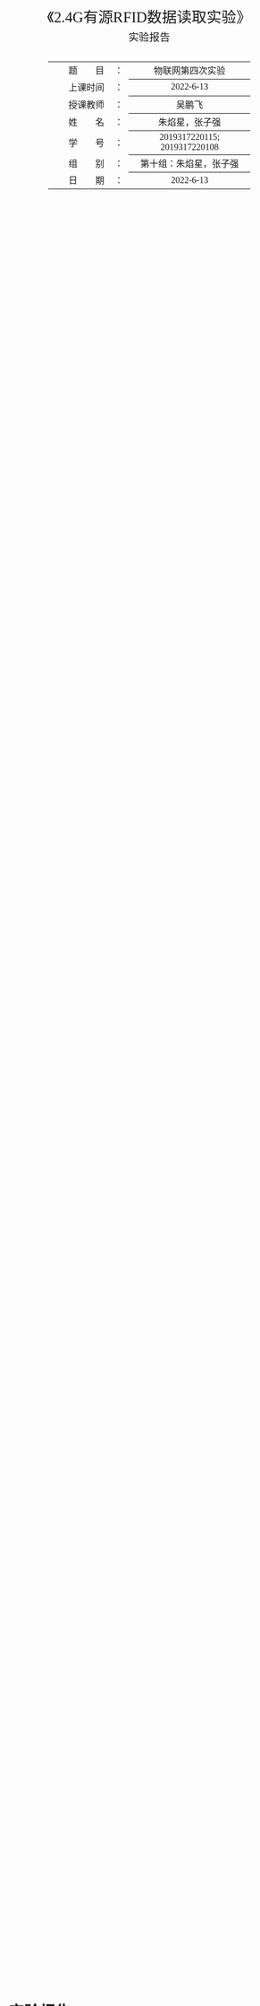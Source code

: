 <div class="cover" style="page-break-after:always;font-family:方正公文仿宋;width:100%;height:100%;border:none;margin: 0 auto;text-align:center;">
    <div style="width:60%;margin: 0 auto;height:0;padding-bottom:10%;">
        </br>
        <img src="https://s1.vika.cn/space/2022/06/11/f9da4f7f70174c899c960d7644cdaf76" alt="校名" style="width:100%;"/>
    </div>
    </br></br></br></br></br>
    <div style="width:60%;margin: 0 auto;height:0;padding-bottom:40%;">
        <img src="https://s1.vika.cn/space/2022/06/11/03e97917bb634f1b9468b3a4b9e2c5a7" alt="校徽" style="width:80%;"/>
	</div>
		</br></br></br>
    <span style="font-family:华文黑体Bold;text-align:center;font-size:20pt;margin: 10pt auto;line-height:30pt;">《2.4G有源RFID数据读取实验》</span>
    <p style="text-align:center;font-size:14pt;margin: 0 auto">实验报告 </p>
    </br>
    </br>
    <table style="border:none;text-align:center;width:72%;font-family:仿宋;font-size:14px; margin: 0 auto;">
    <tbody style="font-family:方正公文仿宋;font-size:12pt;">
    	<tr style="font-weight:normal;"> 
    		<td style="width:20%;text-align:right;">题　　目</td>
    		<td style="width:2%">：</td> 
    		<td style="width:40%;font-weight:normal;border-bottom: 1px solid;text-align:center;font-family:华文仿宋"> 物联网第四次实验</td>     </tr>
    	<tr style="font-weight:normal;"> 
    		<td style="width:20%;text-align:right;">上课时间</td>
    		<td style="width:2%">：</td> 
    		<td style="width:40%;font-weight:normal;border-bottom: 1px solid;text-align:center;font-family:华文仿宋"> 2022-6-13</td>     </tr>
    	<tr style="font-weight:normal;"> 
    		<td style="width:20%;text-align:right;">授课教师</td>
    		<td style="width:2%">：</td> 
    		<td style="width:40%;font-weight:normal;border-bottom: 1px solid;text-align:center;font-family:华文仿宋">吴鹏飞 </td>     </tr>
    	<tr style="font-weight:normal;"> 
    		<td style="width:20%;text-align:right;">姓　　名</td>
    		<td style="width:2%">：</td> 
    		<td style="width:40%;font-weight:normal;border-bottom: 1px solid;text-align:center;font-family:华文仿宋"> 朱焰星，张子强</td>     </tr>
    	<tr style="font-weight:normal;"> 
    		<td style="width:20%;text-align:right;">学　　号</td>
    		<td style="width:2%">：</td> 
    		<td style="width:40%;font-weight:normal;border-bottom: 1px solid;text-align:center;font-family:华文仿宋">2019317220115; 2019317220108 </td>     </tr>
    	<tr style="font-weight:normal;"> 
    		<td style="width:20%;text-align:right;">组　　别</td>
    		<td style="width:%">：</td> 
    		<td style="width:40%;font-weight:normal;border-bottom: 1px solid;text-align:center;font-family:华文仿宋"> 第十组：朱焰星，张子强</td>     </tr>
    	<tr style="font-weight:normal;"> 
    		<td style="width:20%;text-align:right;">日　　期</td>
    		<td style="width:2%">：</td> 
    		<td style="width:40%;font-weight:normal;border-bottom: 1px solid;text-align:center;font-family:华文仿宋">2022-6-13</td>     </tr>
    </tbody>              
    </table>
</div>


<!-- 注释语句：导出PDF时会在这里分页 -->



# 实验报告

## 实验目的

有源RFID，又称为主动式RFID（Active tag），依据电子标签供电方式的不同进行划分的电子标签一种类型，通常支持远距离识别。电子标签可以分为有缘电子标签
(Active tag)、无源电子标 签(Passive tag)和半无源电子标签(Semi-passivetag)。有源电子标签内装有电池，无源射频标签没有内装电池，半无源电子标签(Semi-passive tag)部分依靠电池工作。

本次实验的目的就是了解2.4G有源卡的读取。

## 实验内容

1. 将读卡器和标签通电
2. 读卡器连接电脑
3. 使用串口工具获取数据

## 实验过程

1. 将读卡器接电，将标签连接好电池。

2. 用公母直连线连接电脑串口和有源2.4G节点的DB9接头，S1开关拨打到左边，让DB9和2.4G读卡器相连。

   ![1](https://s1.vika.cn/space/2022/06/13/80d60c1516a6439aa50ff33f8376d154)

3. 打开串口调试助手，端口为COM5，波特率为9600，数据位为8，停止位为1，无校验位。设置好后打开串口，标签自动向读卡器发信息。

   ![2](https://s1.vika.cn/space/2022/06/13/11722541c067440f8e61ce0019eb7b56)

## python实现

本次实验代码较为简单，只需设置好串口参数，使用serial模块进行读取即可。

```jsx
from pickle import TRUE
import serial #导入模块
import binascii, time
import sys
import tkinter as tk
bps=9600
timex=None

ser=serial.Serial("COM5",bps,timeout=timex)
window = tk.Tk()
window.title('2.4G有源RFID数据读取') # 设置窗口的标题
window.geometry('600x480') # 设置窗口的大小
l = tk.Label(window,text='')
l.pack()
l0 = tk.Label(window,text='')
l0.pack()
text1 = tk.Text(window, width=100, height=50)
text1.pack()
l1 = tk.Label(window,text='')
l1.pack()

def refresh():
    strs = ''
    count = ser.inWaiting()
    data = b''
    if count > 0:
        data = ser.read(count)
    if data != b'':
        strhex = str(binascii.b2a_hex(data))
        strhex = strhex[1:]
       
        cnt = 1
        for i in strhex:
            print(i)
            strs += i.upper()
            if cnt%2 != 0:
                strs += ' '
            cnt = cnt+1
    strs += '\n'
    text1.insert(tk.END, strs)
    text1.update()
    window.after(1000,refresh)
window.after(1000,refresh)
window.mainloop()
```

## 实验总结

本次实验为《物联网工程》课程的第四次实验，2.4G 有源RFID 数据读取实验-V20170317。实验要求了解2.4G 有源卡的读取，并且编写python 程序来监控串口接收的数据将其在GUI界面显示出来。
这次实验的步骤非常简洁，同时，由于这已经是物联网的第四次实验，我们已经有了设备使用经验，所以能够在实验指导书的指导下快速地完成实验。
通过此次实验，我们体会到了有源2.4G 节点读卡的过程，以及进行了数据的析。并且通过观看指导视频，我们还了解到了该模块的现实使用和ETC 的一些基本原理。